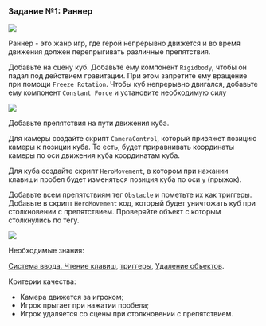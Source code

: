 ### Задание №1: Раннер

![](https://api.monosnap.com/rpc/file/download?id=aPBXR6zHpbNzOvBn5ampbdFGRk79Jd)

Раннер - это жанр игр, где герой непрерывно движется и во время движения должен перепрыгивать различные препятствия.

Добавьте на сцену куб. Добавьте ему компонент `Rigidbody`, чтобы он падал под действием гравитации. При этом запретите ему вращение при помощи `Freeze Rotation`. Чтобы куб непрерывно двигался, добавьте ему компонент `Constant Force` и установите необходимую силу

![](https://api.monosnap.com/rpc/file/download?id=PNPj8757wfnHO0Ad01WZI68VT9QvVT)

Добавьте препятствия на пути движения куба.

Для камеры создайте скрипт `CameraControl`, который привяжет позицию камеры к позиции куба. То есть, будет приравнивать координаты камеры по оси движения куба координатам куба.

Для куба создайте скрипт `HeroMovement`, в котором при нажании клавиши пробел будет изменяться позиция куба по оси `y` (прыжок).

Добавьте всем препятствиям тег `Obstacle` и пометьте их как триггеры. Добавьте в скрипт `HeroMovement` код, который будет уничтожать куб при столкновении с препятствием. Проверяйте объект с которым столкнулись по тегу.

![](https://api.monosnap.com/rpc/file/download?id=NI6GwoVHux4MTB0S3CWYcjmLyn6iDR)

Необходимые знания:

[Система ввода. Чтение клавиш](https://github.com/UniumGames/Lessons/tree/master/12#Система-ввода-Чтение-клавиш), [триггеры](https://github.com/UniumGames/Lessons/tree/master/12#Триггеры), [Удаление объектов](https://github.com/UniumGames/Lessons/tree/master/12#Удаление-объектов).

Критерии качества:

- Камера движется за игроком;
- Игрок прыгает при нажатии пробела;
- Игрок удаляется со сцены при столкновении с препятствием.